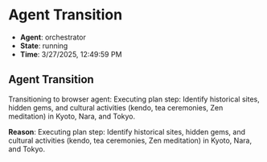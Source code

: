 # Agent Transition

- **Agent**: orchestrator
- **State**: running
- **Time**: 3/27/2025, 12:49:59 PM

## Agent Transition

Transitioning to browser agent: Executing plan step: Identify historical sites, hidden gems, and cultural activities (kendo, tea ceremonies, Zen meditation) in Kyoto, Nara, and Tokyo.

**Reason**: Executing plan step: Identify historical sites, hidden gems, and cultural activities (kendo, tea ceremonies, Zen meditation) in Kyoto, Nara, and Tokyo.

